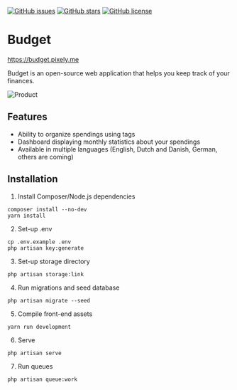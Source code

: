 [![GitHub issues](https://img.shields.io/github/issues/range-of-motion/budget.svg)](https://github.com/range-of-motion/budget/issues)
[![GitHub stars](https://img.shields.io/github/stars/range-of-motion/budget.svg)](https://github.com/range-of-motion/budget/stargazers)
[![GitHub license](https://img.shields.io/github/license/range-of-motion/budget.svg)](https://github.com/range-of-motion/budget/blob/master/LICENSE)

# Budget

https://budget.pixely.me

Budget is an open-source web application that helps you keep track of your finances.

![Product](https://user-images.githubusercontent.com/9268822/46098425-a8877300-c1c4-11e8-9293-f43ceb9d6f97.png)

## Features

* Ability to organize spendings using tags
* Dashboard displaying monthly statistics about your spendings
* Available in multiple languages (English, Dutch and Danish, German, others are coming)

## Installation

1. Install Composer/Node.js dependencies

```
composer install --no-dev
yarn install
```

2. Set-up .env

```
cp .env.example .env
php artisan key:generate
```

3. Set-up storage directory

`php artisan storage:link`

4. Run migrations and seed database

`php artisan migrate --seed`

5. Compile front-end assets

`yarn run development`

6. Serve

`php artisan serve`

7. Run queues

`php artisan queue:work`
